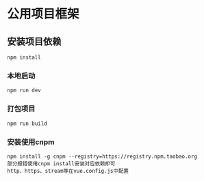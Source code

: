 # 公用项目框架

## 安装项目依赖
```
npm install
```

### 本地启动
```
npm run dev
```

### 打包项目
```
npm run build
```

### 安装使用cnpm
```
npm install -g cnpm --registry=https://registry.npm.taobao.org
部分报错使用cnpm install安装对应依赖即可
http、https、stream等在vue.config.js中配置
```